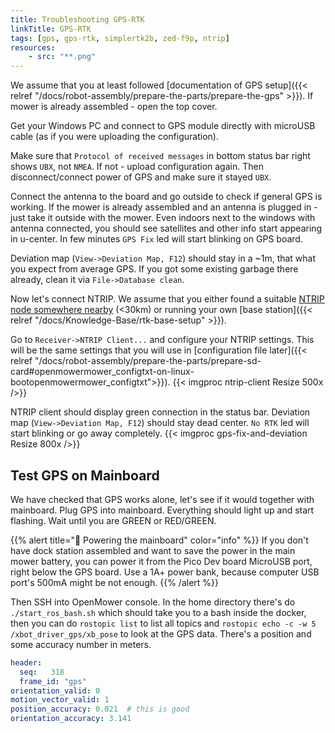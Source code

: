 ```yaml
---
title: Troubleshooting GPS-RTK
linkTitle: GPS-RTK
tags: [gps, gps-rtk, simplertk2b, zed-f9p, ntrip]
resources:
    - src: "**.png"
---
```


We assume that you at least followed [documentation of GPS setup]({{< relref "/docs/robot-assembly/prepare-the-parts/prepare-the-gps" >}}). If mower is already assembled - open the top cover.

Get your Windows PC and connect to GPS module directly with microUSB cable (as if you were uploading the configuration). 

Make sure that `Protocol of received messages` in bottom status bar right shows `UBX`, not `NMEA`. If not - upload configuration again. Then disconnect/connect power of GPS and make sure it stayed `UBX`.

Connect the antenna to the board and go outside to check if general GPS is working. If the mower is already assembled and an antenna is plugged in - just take it outside with the mower.
Even indoors next to the windows with antenna connected, you should see satellites and other info start appearing in u-center. In few minutes `GPS Fix` led will start blinking on GPS board.

Deviation map (`View->Deviation Map, F12`) should stay in a ~1m, that what you expect from average GPS. If you got some existing garbage there already, clean it via `File->Database clean`.

Now let's connect NTRIP. We assume that you either found a suitable [NTRIP node somewhere nearby](https://discord.com/channels/958476543846412329/980099128879108137/980100319700742145) (<30km) or running your own [base station]({{< relref "/docs/Knowledge-Base/rtk-base-setup" >}}).

Go to `Receiver->NTRIP Client...` and configure your NTRIP settings. This will be the same settings that you will use in [configuration file later]({{< relref "/docs/robot-assembly/prepare-the-parts/prepare-sd-card#openmowermower_configtxt-on-linux-bootopenmowermower_configtxt">}}).
{{< imgproc ntrip-client Resize 500x />}}

NTRIP client should display green connection in the status bar. Deviation map (`View->Deviation Map, F12`) should stay dead center. `No RTK` led will start blinking or go away completely.
{{< imgproc gps-fix-and-deviation Resize 800x />}}


## Test GPS on Mainboard

We have checked that GPS works alone, let's see if it would together with mainboard. Plug GPS into mainboard. Everything should light up and start flashing. Wait until you are GREEN or RED/GREEN.

{{% alert title="🔋 Powering the mainboard" color="info" %}}
If you don't have dock station assembled and want to save the power in the main mower battery, you can power it from the Pico Dev board MicroUSB port, right below the GPS board. Use a 1A+ power bank, because computer USB port's 500mA might be not enough.
{{% /alert %}}

Then SSH into OpenMower console. In the home directory there's do `./start_ros_bash.sh` which should take you to a bash inside the docker, then you can do `rostopic list` to list all topics and `rostopic echo -c -w 5  /xbot_driver_gps/xb_pose` to look at the GPS data. There's a position and some accuracy number in meters.

```yaml
header:
  seq:   318
  frame_id: "gps"
orientation_valid: 0
motion_vector_valid: 1
position_accuracy: 0.021  # this is good
orientation_accuracy: 3.141
```
